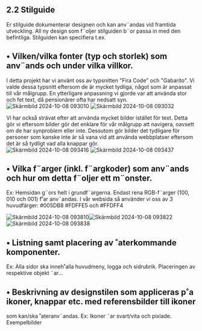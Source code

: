 ## 2.2 Stilguide
Er stilguide dokumenterar designen och kan anv¨andas vid framtida utveckling. All ny design som f¨oljer
stilguiden b¨or passa in med den befintliga.
Stilguiden kan specifiera t.ex.

## • Vilken/vilka fonter (typ och storlek) som anv¨ands och under vilka villkor.

I detta projekt har vi använt oss av typsnitten "Fira Code" och "Gabarito". Vi valde dessa typsnitt eftersom de är mycket tydliga, något som är anpassat till vår målgrupp. 
En ytterligare anpassning vi gjorde var att använda stor och fet text, då pensionärer ofta har nedsatt syn.
![Skärmbild 2024-10-08 093010](https://github.com/user-attachments/assets/604e889e-5632-438a-a13c-086590ed4c61) ![Skärmbild 2024-10-08 093032](https://github.com/user-attachments/assets/14d6e926-f8e2-4c02-8349-5ba7a2e73466)

Vi har också strävat efter att använda mycket bilder istället för text. Detta gör vi eftersom bilder gör det enklare för vår målgrupp att navigera, oavsett om de har synproblem eller inte. 
Dessutom gör bilder det tydligare för personer som kanske inte är så vana vid att använda webbplatser eftersom det är så tydligt vad alla knappar gör.    
![Skärmbild 2024-10-08 093416](https://github.com/user-attachments/assets/1208b31f-26ca-4552-af78-1a631e047c08) ![Skärmbild 2024-10-08 093437](https://github.com/user-attachments/assets/cc56a2d6-2d0d-4e57-9cc7-da86c1c307b5)



## • Vilka f¨arger (inkl. f¨argkoder) som anv¨ands och hur om detta f¨oljer ett m¨onster.
Ex: Hemsidan g¨ors helt i grundf¨argerna. Endast rena RGB-f¨arger (100, 010 och 001) f˚ar anv¨andas.
I vår websida så använder vi oss av 3 huvudfärger: #005DB8 #FDFFE5 och #FFDFF4

![Skärmbild 2024-10-08 093810](https://github.com/user-attachments/assets/73de6a99-43ca-4e6f-81ec-d001326c175e)![Skärmbild 2024-10-08 093822](https://github.com/user-attachments/assets/dde6df1c-bc2c-4f68-b056-084856692399)![Skärmbild 2024-10-08 093838](https://github.com/user-attachments/assets/ef0b15af-ffd9-4e79-a9a8-ea73b8b028db)





## • Listning samt placering av ˚aterkommande komponenter.
Ex: Alla sidor ska inneh˚alla huvudmeny, logga och sidrubrik. Placeringen av respektive objekt ¨ar...

## • Beskrivning av designstilen som appliceras p˚a ikoner, knappar etc. med referensbilder till ikoner
som kan/ska ˚ateranv¨andas.
Ex: Ikoner ¨ar svart/vita och pixlade. Exempelbilder
